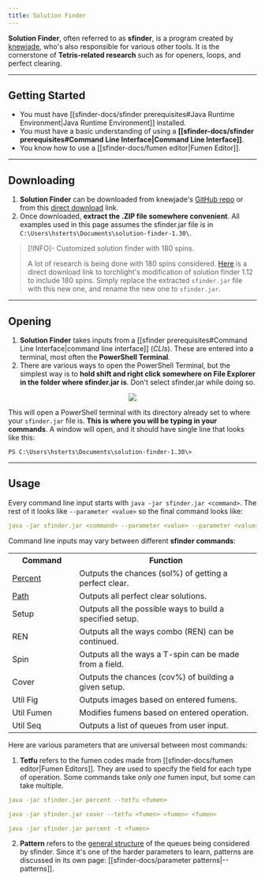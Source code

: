 ```yaml
---
title: Solution Finder
---
```

**Solution Finder**, often referred to as **sfinder**, is a program created by [knewjade](https://github.com/knewjade), who's also responsible for various other tools. It is the cornerstone of **Tetris-related research** such as for openers, loops, and perfect clearing.
___
## Getting Started
- You must have [[sfinder-docs/sfinder prerequisites#Java Runtime Environment|Java Runtime Environment]] installed.
- You must have a basic understanding of using a **[[sfinder-docs/sfinder prerequisites#Command Line Interface|Command Line Interface]]**.
- You know how to use a [[sfinder-docs/fumen editor|Fumen Editor]].
___
## Downloading
1. **Solution Finder** can be downloaded from knewjade's [GitHub repo](https://github.com/knewjade/solution-finder) or from this [direct download](https://github.com/knewjade/solution-finder/releases/download/v1.30/solution-finder-1.30.zip) link.
2. Once downloaded, **extract the .ZIP file somewhere convenient**. All examples used in this page assumes the sfinder.jar file is in `C:\Users\hsterts\Documents\solution-finder-1.30\`.
>[!INFO]- Customized solution finder with 180 spins.
>
>A lot of research is being done with 180 spins considered. [Here](https://cdn.discordapp.com/attachments/569730931544293395/943898698289672232/sfinder-1.12-jstris180.jar) is a direct download link to torchlight's modification of solution finder 1.12 to include 180 spins. Simply replace the extracted `sfinder.jar` file with this new one, and rename the new one to `sfinder.jar`.

___
## Opening
1. **Solution Finder** takes inputs from a [[sfinder prerequisites#Command Line Interface|command line interface]] (*CLIs*). These are entered into a terminal, most often the **PowerShell Terminal**.
2. There are various ways to open the PowerShell Terminal, but the simplest way is to **hold shift and right click somewhere on File Explorer in the folder where sfinder.jar is**. Don't select sfinder.jar while doing so.
<center><img src = "https://i.imgur.com/XsL6WnV.png"></center>

This will open a PowerShell terminal with its directory already set to where your `sfinder.jar` file is. **This is where you will be typing in your commands**. A window will open, and it should have single line that looks like this:
```
PS C:\Users\hsterts\Documents\solution-finder-1.30\>
```
___
## Usage
Every command line input starts with `java -jar sfinder.jar <command>`. The rest of it looks like `--parameter <value>` so the final command looks like:
```YAML {title="SFinder CLI Structure"}
java -jar sfinder.jar <command> --parameter <value> --parameter <value>
```

Command line inputs may vary between different **sfinder commands**:
<center><table width="80%">
	<tr>
		<th width="120px">Command</th>
		<th>Function</th>
	</tr>
	<tr>
		<td><a href="https://hsterts.github.io/h-docs/sfinder-docs/sfinder-percent/">Percent</a></td>
		<td>Outputs the chances (sol%) of getting a perfect clear.</td>
	</tr>
	<tr>
		<td><a href="https://hsterts.github.io/h-docs/sfinder-docs/sfinder-path/">Path</a></td>
		<td>Outputs all perfect clear solutions.</td>
	</tr>
	<tr>
		<td>Setup</td>
		<td>Outputs all the possible ways to build a specified setup.</td>
	</tr>
	<tr>
		<td>REN</td>
		<td>Outputs all the ways combo (REN) can be continued.</td>
	</tr>
	<tr>
		<td>Spin</td>
		<td>Outputs all the ways a T-spin can be made from a field.</td>
	</tr>
	<tr>
		<td>Cover</td>
		<td>Outputs the chances (cov%) of building a given setup.</td>
	</tr>
	<tr>
		<td>Util Fig</td>
		<td>Outputs images based on entered fumens.</td>
	</tr>
	<tr>
		<td>Util Fumen</td>
		<td>Modifies fumens based on entered operation.</td>
	</tr>
	<tr>
		<td>Util Seq</td>
		<td>Outputs a list of queues from user input.</td>
	</tr>
</table></center>

Here are various parameters that are universal between most commands:
1. **Tetfu** refers to the fumen codes made from [[sfinder-docs/fumen editor|Fumen Editors]]. They are used to specify the field for each type of operation. Some commands take *only one* fumen input, but some can take multiple.

```yaml {title="Single Fumen Input"}
java -jar sfinder.jar percent --tetfu <fumen>
```
```yaml {title="Multiple Fumen Inputs"}
java -jar sfinder.jar cover --tetfu <fumen> <fumen> <fumen>
```
```yaml {title="Shorthand for Tetfu"}
java -jar sfinder.jar percent -t <fumen>
```

2. **Pattern** refers to the <u>general structure</u> of the queues being considered by sfinder. Since it's one of the harder parameters to learn, patterns are discussed in its own page: [[sfinder-docs/parameter patterns|--patterns]].